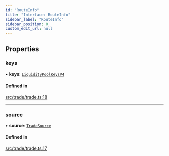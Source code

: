```yaml
---
id: "RouteInfo"
title: "Interface: RouteInfo"
sidebar_label: "RouteInfo"
sidebar_position: 0
custom_edit_url: null
---
```


## Properties

### keys

• **keys**: [`LiquidityPoolKeysV4`](../modules.md#liquiditypoolkeysv4)

#### Defined in

[src/trade/trade.ts:18](https://github.com/alpha-defi/raydium-sdk/blob/4217474/src/trade/trade.ts#L18)

___

### source

• **source**: [`TradeSource`](../modules.md#tradesource)

#### Defined in

[src/trade/trade.ts:17](https://github.com/alpha-defi/raydium-sdk/blob/4217474/src/trade/trade.ts#L17)

